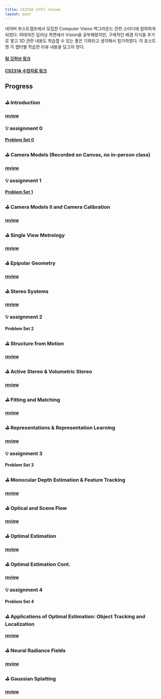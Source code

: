```yaml
---
title: CS231A 스터디 review
layout: post
---
```


네이버 부스트캠프에서 모집한 Computer Vision 백그라운드 관련 스터디에 참여하게 되었다.
여태까진 딥러닝 측면에서 Vision을 공부해왔지만, 구체적인 배경 지식을 추가로 쌓고 3D 관련 내용도 학습할 수 있는 좋은 기회라고 생각해서 참가하였다.
이 포스트엔 각 챕터별 학습한 리뷰 내용을 담고자 한다.

#### [팀 깃허브 링크](https://github.com/boyamie/CS231A_study)
#### [CS231A 수업자료 링크](https://web.stanford.edu/class/cs231a/syllabus.html)


## Progress
### ⛳️ Introduction
#### [review](https://haneol-kijm.github.io/2024/08/22/CS231A-001)

### 💡 assignment 0
#### [Problem Set 0](https://haneol-kijm.github.io/2024/08/24/CS231A-ps0)

### ⛳️ Camera Models (Recorded on Canvas, no in-person class)
#### [review](https://haneol-kijm.github.io/2024/08/22/CS231A-002)

### 💡 assignment 1
#### [Problem Set 1](https://haneol-kijm.github.io/2024/08/24/CS231A-ps1)

### ⛳️ Camera Models II and Camera Calibration
#### [review](https://haneol-kijm.github.io/2024/08/27/CS231A-003)

### ⛳️ Single View Metrology
#### [review](https://haneol-kijm.github.io/2024/08/28/CS231A-004)

### ⛳️ Epipolar Geometry
#### [review](https://haneol-kijm.github.io/2024/08/29/CS231A-005)

### ⛳️ Stereo Systems
#### [review](https://haneol-kijm.github.io/2024/09/02/CS231A-006)

### 💡 assignment 2
#### Problem Set 2

### ⛳️ 	Structure from Motion
#### [review](https://haneol-kijm.github.io/2024/09/02/CS231A-006)

### ⛳️ Active Stereo & Volumetric Stereo
#### [review](https://haneol-kijm.github.io/2024/09/02/CS231A-006)

### ⛳️ Fitting and Matching
#### [review](https://haneol-kijm.github.io/2024/08/27/CS231A-007)

### ⛳️ Representations & Representation Learning
#### [review](https://haneol-kijm.github.io/2024/08/27/CS231A-008)

### 💡 assignment 3
#### Problem Set 3

### ⛳️ Monocular Depth Estimation & Feature Tracking
#### [review](https://haneol-kijm.github.io/2024/08/27/CS231A-009)

### ⛳️ Optical and Scene Flow
#### [review](https://haneol-kijm.github.io/2024/08/27/CS231A-010)

### ⛳️ Optimal Estimation
#### [review](https://haneol-kijm.github.io/2024/08/27/CS231A-011)

### ⛳️ Optimal Estimation Cont.
#### [review](https://haneol-kijm.github.io/2024/08/27/CS231A-012)

### 💡 assignment 4
#### Problem Set 4

### ⛳️ Applications of Optimal Estimation: Object Tracking and Localization
#### [review](https://haneol-kijm.github.io/2024/08/27/CS231A-013)

### ⛳️ Neural Radiance Fields
#### [review](https://haneol-kijm.github.io/2024/08/27/CS231A-014)

### ⛳️ Gaussian Splatting
#### [review](https://haneol-kijm.github.io/2024/08/27/CS231A-015)
